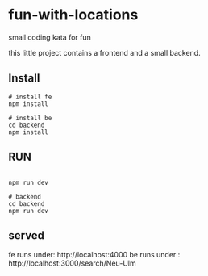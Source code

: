 # fun-with-locations

small coding kata for fun

this little project contains a frontend and a small backend.

## Install

```
# install fe
npm install

# install be
cd backend
npm install
```

## RUN

```

npm run dev

# backend
cd backend
npm run dev
```

## served

fe runs under: http://localhost:4000
be runs under : http://localhost:3000/search/Neu-Ulm
